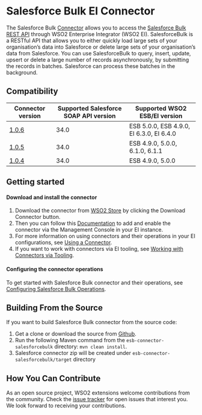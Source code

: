 # Salesforce Bulk EI Connector

The Salesforce Bulk [Connector](https://docs.wso2.com/display/EI640/Working+with+Connectors) allows you to access the [Salesforce Bulk REST API](https://developer.salesforce.com/docs/atlas.en-us.api_asynch.meta/api_asynch/asynch_api_intro.htm) through WSO2 Enterprise Integrator (WSO2 EI). SalesforceBulk is a RESTful API that allows you to either quickly load large sets of your organisation’s data into Salesforce or delete large sets of your organisation’s data from Salesforce. You can use SalesforceBulk to query, insert, update, upsert or delete a large number of records asynchronously, by submitting the records in batches. Salesforce can process these batches in the background.

## Compatibility

| Connector version | Supported Salesforce SOAP API version | Supported WSO2 ESB/EI version |
| ------------- | ------------- | ------------- |
| [1.0.6](https://github.com/wso2-extensions/esb-connector-salesforcebulk/tree/org.wso2.carbon.connector.salesforcebulk-1.0.6) | 34.0 | ESB 5.0.0, ESB 4.9.0, EI 6.3.0, EI 6.4.0    |
| [1.0.5](https://github.com/wso2-extensions/esb-connector-salesforcebulk/tree/org.wso2.carbon.connector.salesforcebulk-1.0.5) | 34.0 | ESB 4.9.0, 5.0.0, 6.1.0, 6.1.1 |
| [1.0.4](https://github.com/wso2-extensions/esb-connector-salesforcebulk/tree/org.wso2.carbon.connector.salesforcebulk-1.0.4) | 34.0 | ESB 4.9.0, 5.0.0  |

## Getting started

#### Download and install the connector

1. Download the connector from [WSO2 Store](https://store.wso2.com/store/assets/esbconnector/details/3957b581-86e0-4909-ab75-c3cfa2ce6494) by clicking the Download Connector button.
2. Then you can follow this [Documentation](https://docs.wso2.com/display/EI640/Working+with+Connectors+via+the+Management+Console) to add and enable the connector via the Management Console in your EI instance.
3. For more information on using connectors and their operations in your EI configurations, see [Using a Connector](https://docs.wso2.com/display/EI640/Using+a+Connector).
4. If you want to work with connectors via EI tooling, see [Working with Connectors via Tooling](https://docs.wso2.com/display/EI640/Working+with+Connectors+via+Tooling).

#### Configuring the connector operations

To get started with Salesforce Bulk connector and their operations, see [Configuring Salesforce Bulk Operations](docs/config.md).


## Building From the Source

If you want to build Salesforce Bulk connector from the source code:

1. Get a clone or download the source from [Github](https://github.com/wso2-extensions/esb-connector-salesforcebulk).
2. Run the following Maven command from the `esb-connector-salesforcebulk` directory: `mvn clean install`.
3. Salesforce connector zip will be created under `esb-connector-salesforcebulk/target` directory

## How You Can Contribute

As an open source project, WSO2 extensions welcome contributions from the community.
Check the [issue tracker](https://github.com/wso2-extensions/esb-connector-salesforcebulk/issues) for open issues that interest you. We look forward to receiving your contributions.
